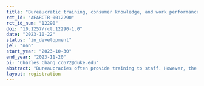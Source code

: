 ```yaml
---
title: "Bureaucratic training, consumer knowledge, and work performance: A smartphone field experiment"
rct_id: "AEARCTR-0012290"
rct_id_num: "12290"
doi: "10.1257/rct.12290-1.0"
date: "2023-10-22"
status: "in_development"
jel: "nan"
start_year: "2023-10-30"
end_year: "2023-11-20"
pi: "Charles Chang cc672@duke.edu"
abstract: "Bureaucracies often provide training to staff. However, the efficacy and outcome of such training remain unclear due to a misalignment between the professional knowledge imparted by the trainer and the preferences of the trainee. To address this issue, we propose and test two distinct mechanisms of knowledge delivery: one in which trainees receive information exclusively from the trainer, and another where the knowledge is sourced from materials more closely aligned with the trainees' preferences. We plan to conduct a large-scale randomized trial to evaluate the impact of these information delivery mechanisms. The study will take place in China and will leverage a newly developed smartphone mini-program that not only facilitates training but also registers the professional judgments and performances of the participants. Recruitment for the study is currently in progress, with the experiment slated to commence in late October and early November 2023."
layout: registration
---
```


